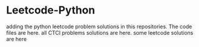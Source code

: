 # Leetcode-Python
adding the python leetcode problem solutions in this repositories. 
The code files are here.
all CTCI problems solutions are here.
some leetcode solutions are here











































































































































































































































































































































